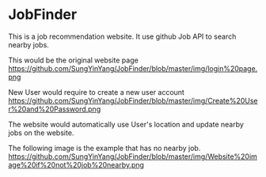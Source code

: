 # JobFinder
 This is a job recommendation website.
 It use github Job API to search nearby jobs.
 
 This would be the original website page
 https://github.com/SungYinYang/JobFinder/blob/master/img/login%20page.png
 
 New User would require to create a new user account
 https://github.com/SungYinYang/JobFinder/blob/master/img/Create%20User%20and%20Password.png
 
 The website would automatically use User's location and update nearby jobs on the website.
 
 The following image is the example that has no nearby job.
https://github.com/SungYinYang/JobFinder/blob/master/img/Website%20image%20if%20not%20job%20nearby.png
